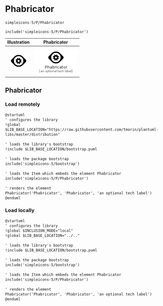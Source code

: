 # Phabricator


```text
simpleicons-5/P/Phabricator
```

```text
include('simpleicons-5/P/Phabricator')
```



| Illustration | Phabricator |
| :---: | :---: |
| ![illustration for Illustration](../../simpleicons-5/P/Phabricator.png) | ![illustration for Phabricator](../../simpleicons-5/P/Phabricator.Local.png) |




## Phabricator

### Load remotely
```plantuml
@startuml
' configures the library
!global $LIB_BASE_LOCATION="https://raw.githubusercontent.com/tmorin/plantuml-libs/master/distribution"

' loads the library's bootstrap
!include $LIB_BASE_LOCATION/bootstrap.puml

' loads the package bootstrap
include('simpleicons-5/bootstrap')

' loads the Item which embeds the element Phabricator
include('simpleicons-5/P/Phabricator')

' renders the element
Phabricator('Phabricator', 'Phabricator', 'an optional tech label')
@enduml
```

### Load locally
```plantuml
@startuml
' configures the library
!global $INCLUSION_MODE="local"
!global $LIB_BASE_LOCATION="../.."

' loads the library's bootstrap
!include $LIB_BASE_LOCATION/bootstrap.puml

' loads the package bootstrap
include('simpleicons-5/bootstrap')

' loads the Item which embeds the element Phabricator
include('simpleicons-5/P/Phabricator')

' renders the element
Phabricator('Phabricator', 'Phabricator', 'an optional tech label')
@enduml
```

